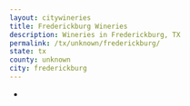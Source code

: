 ```yaml
---
layout: citywineries
title: Frederickburg Wineries
description: Wineries in Frederickburg, TX
permalink: /tx/unknown/frederickburg/
state: tx
county: unknown
city: frederickburg
---
```

-
